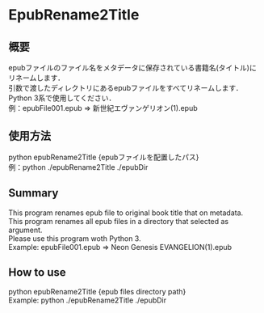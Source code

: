# EpubRename2Title
## 概要
epubファイルのファイル名をメタデータに保存されている書籍名(タイトル)にリネームします．  
引数で渡したディレクトリにあるepubファイルをすべてリネームします．  
Python 3系で使用してください．  
例：epubFile001.epub => 新世紀エヴァンゲリオン(1).epub
## 使用方法
python epubRename2Title {epubファイルを配置したパス}  
例：python ./epubRename2Title ./epubDir

## Summary
This program renames epub file to original book title that on metadata.  
This program renames all epub files in a directory that selected as argument.  
Please use this program woth Python 3.  
Example: epubFile001.epub => Neon Genesis EVANGELION(1).epub
## How to use
python epubRename2Title {epub files directory path}  
Example: python ./epubRename2Title ./epubDir
